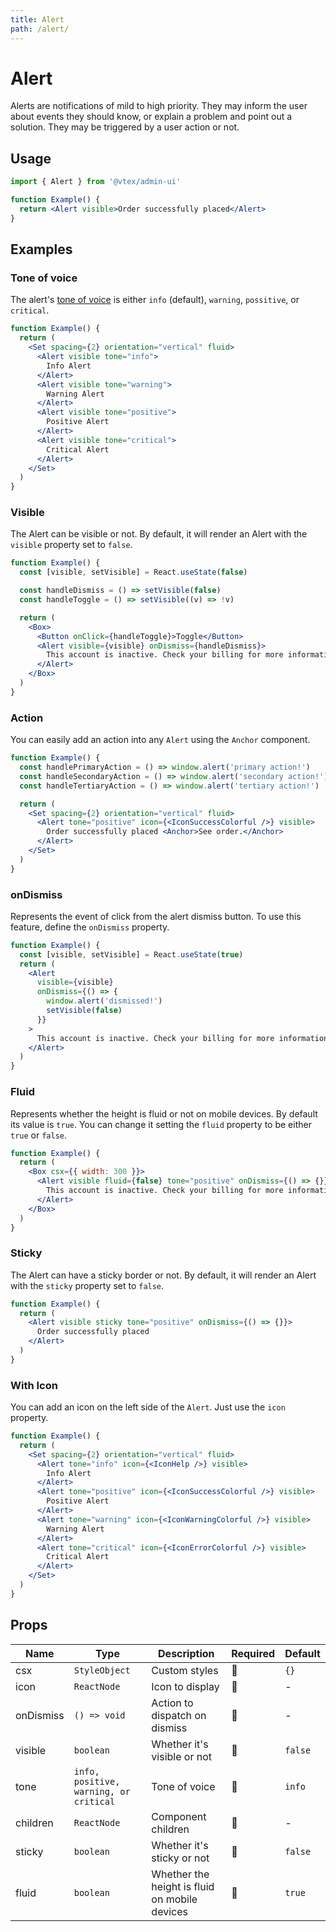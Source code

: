 ```yaml
---
title: Alert
path: /alert/
---
```


# Alert

Alerts are notifications of mild to high priority. They may inform the user about events they should know, or explain a problem and point out a solution. They may be triggered by a user action or not.

## Usage

```jsx isStatic
import { Alert } from '@vtex/admin-ui'

function Example() {
  return <Alert visible>Order successfully placed</Alert>
}
```

## Examples

### Tone of voice

The alert's [tone of voice](/foundations/colors/#tones) is either `info` (default), `warning`, `possitive`, or `critical`.

```jsx
function Example() {
  return (
    <Set spacing={2} orientation="vertical" fluid>
      <Alert visible tone="info">
        Info Alert
      </Alert>
      <Alert visible tone="warning">
        Warning Alert
      </Alert>
      <Alert visible tone="positive">
        Positive Alert
      </Alert>
      <Alert visible tone="critical">
        Critical Alert
      </Alert>
    </Set>
  )
}
```

### Visible

The Alert can be visible or not. By default, it will render an Alert with the `visible` property set to `false`.

```jsx
function Example() {
  const [visible, setVisible] = React.useState(false)

  const handleDismiss = () => setVisible(false)
  const handleToggle = () => setVisible((v) => !v)

  return (
    <Box>
      <Button onClick={handleToggle}>Toggle</Button>
      <Alert visible={visible} onDismiss={handleDismiss}>
        This account is inactive. Check your billing for more information.
      </Alert>
    </Box>
  )
}
```

### Action

You can easily add an action into any `Alert` using the `Anchor` component.

```jsx
function Example() {
  const handlePrimaryAction = () => window.alert('primary action!')
  const handleSecondaryAction = () => window.alert('secondary action!')
  const handleTertiaryAction = () => window.alert('tertiary action!')

  return (
    <Set spacing={2} orientation="vertical" fluid>
      <Alert tone="positive" icon={<IconSuccessColorful />} visible>
        Order successfully placed <Anchor>See order.</Anchor>
      </Alert>
    </Set>
  )
}
```

### onDismiss

Represents the event of click from the alert dismiss button. To use this feature, define the `onDismiss` property.

```jsx
function Example() {
  const [visible, setVisible] = React.useState(true)
  return (
    <Alert
      visible={visible}
      onDismiss={() => {
        window.alert('dismissed!')
        setVisible(false)
      }}
    >
      This account is inactive. Check your billing for more information.
    </Alert>
  )
}
```

### Fluid

Represents whether the height is fluid or not on mobile devices. By default its value is `true`. You can change it setting the `fluid` property to be either `true` or `false`.

```jsx
function Example() {
  return (
    <Box csx={{ width: 300 }}>
      <Alert visible fluid={false} tone="positive" onDismiss={() => {}}>
        This account is inactive. Check your billing for more information.
      </Alert>
    </Box>
  )
}
```

### Sticky

The Alert can have a sticky border or not. By default, it will render an Alert with the `sticky` property set to `false`.

```jsx
function Example() {
  return (
    <Alert visible sticky tone="positive" onDismiss={() => {}}>
      Order successfully placed
    </Alert>
  )
}
```

### With Icon

You can add an icon on the left side of the `Alert`. Just use the `icon` property.

```jsx
function Example() {
  return (
    <Set spacing={2} orientation="vertical" fluid>
      <Alert tone="info" icon={<IconHelp />} visible>
        Info Alert
      </Alert>
      <Alert tone="positive" icon={<IconSuccessColorful />} visible>
        Positive Alert
      </Alert>
      <Alert tone="warning" icon={<IconWarningColorful />} visible>
        Warning Alert
      </Alert>
      <Alert tone="critical" icon={<IconErrorColorful />} visible>
        Critical Alert
      </Alert>
    </Set>
  )
}
```

## Props

| Name      | Type                                   | Description                                   | Required | Default |
| --------- | -------------------------------------- | --------------------------------------------- | -------- | ------- |
| csx       | `StyleObject`                          | Custom styles                                 | 🚫       | `{}`    |
| icon      | `ReactNode`                            | Icon to display                               | 🚫       | -       |
| onDismiss | `() => void`                           | Action to dispatch on dismiss                 | 🚫       | -       |
| visible   | `boolean`                              | Whether it's visible or not                   | 🚫       | `false` |
| tone      | `info, positive, warning, or critical` | Tone of voice                               | 🚫       | `info`  |
| children  | `ReactNode`                            | Component children                            | 🚫       | -       |
| sticky    | `boolean`                              | Whether it's sticky or not                    | 🚫       | `false` |
| fluid     | `boolean`                              | Whether the height is fluid on mobile devices | 🚫       | `true`  |
